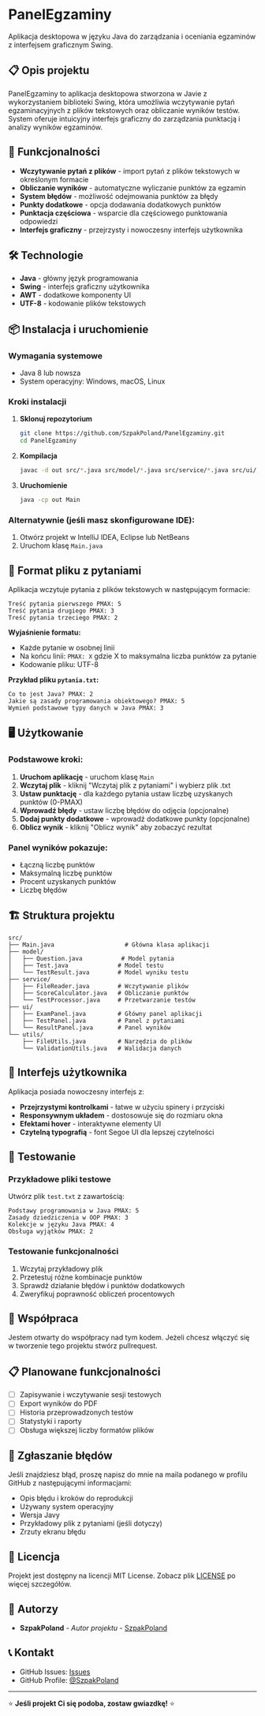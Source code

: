 # PanelEgzaminy

Aplikacja desktopowa w języku Java do zarządzania i oceniania egzaminów z interfejsem graficznym Swing.

## 📋 Opis projektu

PanelEgzaminy to aplikacja desktopowa stworzona w Javie z wykorzystaniem biblioteki Swing, która umożliwia wczytywanie pytań egzaminacyjnych z plików tekstowych oraz obliczanie wyników testów. System oferuje intuicyjny interfejs graficzny do zarządzania punktacją i analizy wyników egzaminów.

## 🚀 Funkcjonalności

- **Wczytywanie pytań z plików** - import pytań z plików tekstowych w określonym formacie
- **Obliczanie wyników** - automatyczne wyliczanie punktów za egzamin
- **System błędów** - możliwość odejmowania punktów za błędy
- **Punkty dodatkowe** - opcja dodawania dodatkowych punktów
- **Punktacja częściowa** - wsparcie dla częściowego punktowania odpowiedzi
- **Interfejs graficzny** - przejrzysty i nowoczesny interfejs użytkownika

## 🛠️ Technologie

- **Java** - główny język programowania
- **Swing** - interfejs graficzny użytkownika
- **AWT** - dodatkowe komponenty UI
- **UTF-8** - kodowanie plików tekstowych

## 📦 Instalacja i uruchomienie

### Wymagania systemowe

- Java 8 lub nowsza
- System operacyjny: Windows, macOS, Linux

### Kroki instalacji

1. **Sklonuj repozytorium**
   ```bash
   git clone https://github.com/SzpakPoland/PanelEgzaminy.git
   cd PanelEgzaminy
   ```

2. **Kompilacja**
   ```bash
   javac -d out src/*.java src/model/*.java src/service/*.java src/ui/*.java src/utils/*.java
   ```

3. **Uruchomienie**
   ```bash
   java -cp out Main
   ```

### Alternatywnie (jeśli masz skonfigurowane IDE):

1. Otwórz projekt w IntelliJ IDEA, Eclipse lub NetBeans
2. Uruchom klasę `Main.java`

## 📝 Format pliku z pytaniami

Aplikacja wczytuje pytania z plików tekstowych w następującym formacie:

```
Treść pytania pierwszego PMAX: 5
Treść pytania drugiego PMAX: 3
Treść pytania trzeciego PMAX: 2
```

**Wyjaśnienie formatu:**
- Każde pytanie w osobnej linii
- Na końcu linii: `PMAX: X` gdzie X to maksymalna liczba punktów za pytanie
- Kodowanie pliku: UTF-8

**Przykład pliku `pytania.txt`:**
```
Co to jest Java? PMAX: 2
Jakie są zasady programowania obiektowego? PMAX: 5
Wymień podstawowe typy danych w Java PMAX: 3
```

## 🖥️ Użytkowanie

### Podstawowe kroki:

1. **Uruchom aplikację** - uruchom klasę `Main`
2. **Wczytaj plik** - kliknij "Wczytaj plik z pytaniami" i wybierz plik .txt
3. **Ustaw punktację** - dla każdego pytania ustaw liczbę uzyskanych punktów (0-PMAX)
4. **Wprowadź błędy** - ustaw liczbę błędów do odjęcia (opcjonalne)
5. **Dodaj punkty dodatkowe** - wprowadź dodatkowe punkty (opcjonalne)
6. **Oblicz wynik** - kliknij "Oblicz wynik" aby zobaczyć rezultat

### Panel wyników pokazuje:
- Łączną liczbę punktów
- Maksymalną liczbę punktów
- Procent uzyskanych punktów
- Liczbę błędów

## 🏗️ Struktura projektu

```
src/
├── Main.java                    # Główna klasa aplikacji
├── model/
│   ├── Question.java           # Model pytania
│   ├── Test.java              # Model testu
│   └── TestResult.java        # Model wyniku testu
├── service/
│   ├── FileReader.java        # Wczytywanie plików
│   ├── ScoreCalculator.java   # Obliczanie punktów
│   └── TestProcessor.java     # Przetwarzanie testów
├── ui/
│   ├── ExamPanel.java         # Główny panel aplikacji
│   ├── TestPanel.java         # Panel z pytaniami
│   └── ResultPanel.java       # Panel wyników
└── utils/
    ├── FileUtils.java         # Narzędzia do plików
    └── ValidationUtils.java   # Walidacja danych
```

## 🎨 Interfejs użytkownika

Aplikacja posiada nowoczesny interfejs z:
- **Przejrzystymi kontrolkami** - łatwe w użyciu spinery i przyciski
- **Responsywnym układem** - dostosowuje się do rozmiaru okna
- **Efektami hover** - interaktywne elementy UI
- **Czytelną typografią** - font Segoe UI dla lepszej czytelności

## 🧪 Testowanie

### Przykładowe pliki testowe

Utwórz plik `test.txt` z zawartością:
```
Podstawy programowania w Java PMAX: 5
Zasady dziedziczenia w OOP PMAX: 3
Kolekcje w języku Java PMAX: 4
Obsługa wyjątków PMAX: 2
```

### Testowanie funkcjonalności

1. Wczytaj przykładowy plik
2. Przetestuj różne kombinacje punktów
3. Sprawdź działanie błędów i punktów dodatkowych
4. Zweryfikuj poprawność obliczeń procentowych

## 🤝 Współpraca

Jestem otwarty do współpracy nad tym kodem. Jeżeli chcesz włączyć się w tworzenie tego projektu stwórz pullrequest.


## 📋 Planowane funkcjonalności

- [ ] Zapisywanie i wczytywanie sesji testowych
- [ ] Export wyników do PDF
- [ ] Historia przeprowadzonych testów
- [ ] Statystyki i raporty
- [ ] Obsługa większej liczby formatów plików

## 🐛 Zgłaszanie błędów

Jeśli znajdziesz błąd, proszę napisz do mnie na maila podanego w profilu GitHub z następującymi informacjami:

- Opis błędu i kroków do reprodukcji
- Używany system operacyjny
- Wersja Javy
- Przykładowy plik z pytaniami (jeśli dotyczy)
- Zrzuty ekranu błędu

## 📄 Licencja

Projekt jest dostępny na licencji MIT License. Zobacz plik [LICENSE](LICENSE) po więcej szczegółów.

## 👥 Autorzy

- **SzpakPoland** - *Autor projektu* - [SzpakPoland](https://github.com/SzpakPoland)

## 📞 Kontakt

- GitHub Issues: [Issues](https://github.com/SzpakPoland/PanelEgzaminy/issues)
- GitHub Profile: [@SzpakPoland](https://github.com/SzpakPoland)

---

⭐ **Jeśli projekt Ci się podoba, zostaw gwiazdkę!** ⭐
